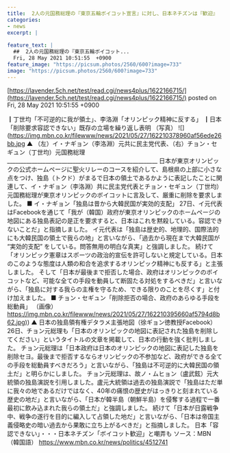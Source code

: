 ```yaml
---
title:  2人の元国務総理の『東京五輪ボイコット宣言』に対し、日本ネチズンは『歓迎』  
categories:
- news
excerpt: |
  
feature_text: |
  ##  2人の元国務総理の『東京五輪ボイコット...
  Fri, 28 May 2021 10:51:55  +0900
feature_image: "https://picsum.photos/2560/600?image=733"
image: "https://picsum.photos/2560/600?image=733"
---
```


[https://lavender.5ch.net/test/read.cgi/news4plus/1622166715/](https://lavender.5ch.net/test/read.cgi/news4plus/1622166715/)
posted on Fri, 28 May 2021 10:51:55  +0900

<!--more-->

┃丁世均「不可逆的に我が領土」、李洛淵「オリンピック精神に反する」 ┃日本「削除要求容認できない」既存の立場を繰り返し表明 （写真） ![](https://img.mbn.co.kr/filewww/news/2021/05/27/162210378960af56ede26bb.jpg ▲ （左）イ・ナギョン（李洛淵）元共に民主党代表、（右）チョン・セギュン（丁世均）元国務総理 _______________________________________________________ 日本が東京オリンピックの公式ホームページに聖火リレーのコースを紹介して、島根県の上部に小さな点をつけ、独島（トクド）がまるで日本の領土であるかように表記したことに関連して、イ・ナギョン（李洛淵）共に民主党代表とチョン・セギュン（丁世均）元国務総理が東京オリンピックのボイコットに言及して、厳重に削除を要求しました。 ■ イ・ナギョン「独島は昔から大韓民国が実効的支配」 27日、イ元代表はFacebookを通じて「我が（韓国）政府が東京オリンピックのホームページの地図にある独島表記の是正を要求すると、日本はこれを黙殺している。容認できないことだ」と指摘しました。 イ元代表は「独島は歴史的、地理的、国際法的にも大韓民国の領土で我らの地」と言いながら、「過去から現在まで大韓民国が “実効的支配” をしている。問答無用の明白な真実」と強調しました。 続けて「オリンピック憲章はスポーツの政治的宣伝を許可しないと規定している。日本のこのような態度は人類の和合を追求するオリンピック精神にも反する」と主張しました。 そして「日本が最後まで拒否した場合、政府はオリンピックのボイコットなど、可能な全ての手段を動員して断固たる対処をするべきだ」と言いながら、「独島に対する我らの主権を守るため、できる限りのことを尽くす」と付け加えました。 ■ チョン・セギュン「削除拒否の場合、政府のあらゆる手段を総動員」 （画像） [https://img.mbn.co.kr/filewww/news/2021/05/27/162210395660af5794d8b62.jpg)](https://img.mbn.co.kr/filewww/news/2021/05/27/162210395660af5794d8b62.jpg)) ▲ 日本の独島領有権デタラメ主張地図（徐ギョン徳教授Facebook） 26日、チョン元総理も「日本のオリンピックの地図に表記された独島を削除してください」というタイトルの文章を掲載して、日本の行動を強く批判しました。 チョン元総理は「日本政府は日本のオリンピックの地図に表記した独島を削除セヨ。最後まで拒否するならオリンピックの不参加など、政府ができる全ての手段を総動員すべきだろう」と言いながら、「独島は不可逆的に大韓民国の領土だ」と明らかにしました。 チョン元総理は、故ノ・ムヒョン（盧武鉉）元大統領の独島演説を引用しました。盧元大統領は過去の独島演説で「独島はただ単に我々の地であるだけではなく、40年の痛恨の歴史がはっきりと刻まれている歴史の地だ」と言いながら、「日本が韓半島（朝鮮半島）を侵奪する過程で一番最初に飲み込まれた我らの領土だ」と強調しました。 続けて「日本が日露戦争中、戦争の遂行を目的に編入して占領した地だ」と言いながら、「日本は帝国主義侵略史の暗い過去から果敢に立ち上がるべきだ」と指摘しました。 日本「容認できない」・・・日本ネチズン「ボイコット歓迎」と嘲弄も ソース：MBN（韓国語） https://www.mbn.co.kr/news/politics/4512741
